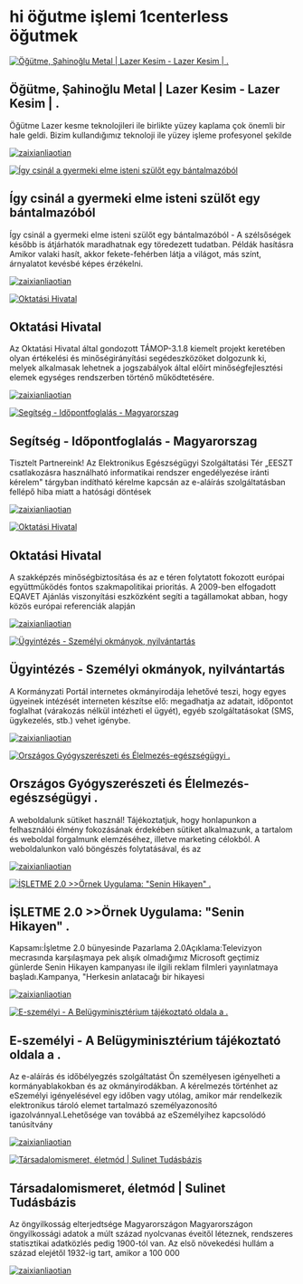 # hi öğutme işlemi 1centerless öğutmek
<a href="https://mnn.zoosnet.net/LR/Chatpre.aspx?id=MNN94995150&p=https://topgrinding.com/" target="_blank">![Öğütme, Şahinoğlu Metal | Lazer Kesim - Lazer Kesim | .](https://github.com/technlg/images/blob/main/10.jpg)</a>
## Öğütme, Şahinoğlu Metal | Lazer Kesim - Lazer Kesim | .
Öğütme Lazer kesme teknolojileri ile birlikte yüzey kaplama çok önemli bir hale geldi. Bizim kullandığımız teknoloji ile yüzey işleme profesyonel şekilde
<a href="https://mnn.zoosnet.net/LR/Chatpre.aspx?id=MNN94995150&p=https://topgrinding.com/" target="_blank"><img src="https://github.com/technlg/images/raw/main/chat11.jpg" alt="zaixianliaotian"/></a><a href="//whatsapp.shibangsoft.com/WhatsApp.php" ><img src="https://github.com/technlg/images/raw/main/chat11.png" alt=""></a>
<a href="https://mnn.zoosnet.net/LR/Chatpre.aspx?id=MNN94995150&p=https://topgrinding.com/" target="_blank">![Így csinál a gyermeki elme isteni szülőt egy bántalmazóból](https://github.com/technlg/images/blob/main/60.jpg)</a>
## Így csinál a gyermeki elme isteni szülőt egy bántalmazóból
Így csinál a gyermeki elme isteni szülőt egy bántalmazóból - A szélsőségek később is átjárhatók maradhatnak egy töredezett tudatban. Példák hasításra Amikor valaki hasít, akkor fekete-fehérben látja a világot, más színt, árnyalatot kevésbé képes érzékelni.
<a href="https://mnn.zoosnet.net/LR/Chatpre.aspx?id=MNN94995150&p=https://topgrinding.com/" target="_blank"><img src="https://github.com/technlg/images/raw/main/chat11.jpg" alt="zaixianliaotian"/></a><a href="//whatsapp.shibangsoft.com/WhatsApp.php" ><img src="https://github.com/technlg/images/raw/main/chat11.png" alt=""></a>
<a href="https://mnn.zoosnet.net/LR/Chatpre.aspx?id=MNN94995150&p=https://topgrinding.com/" target="_blank">![Oktatási Hivatal](https://github.com/technlg/images/blob/main/62.jpg)</a>
## Oktatási Hivatal
Az Oktatási Hivatal által gondozott TÁMOP-3.1.8 kiemelt projekt keretében olyan értékelési és minőségirányítási segédeszközöket dolgozunk ki, melyek alkalmasak lehetnek a jogszabályok által előírt minőségfejlesztési elemek egységes rendszerben történő működtetésére. 
<a href="https://mnn.zoosnet.net/LR/Chatpre.aspx?id=MNN94995150&p=https://topgrinding.com/" target="_blank"><img src="https://github.com/technlg/images/raw/main/chat11.jpg" alt="zaixianliaotian"/></a><a href="//whatsapp.shibangsoft.com/WhatsApp.php" ><img src="https://github.com/technlg/images/raw/main/chat11.png" alt=""></a>
<a href="https://mnn.zoosnet.net/LR/Chatpre.aspx?id=MNN94995150&p=https://topgrinding.com/" target="_blank">![Segítség - Időpontfoglalás - Magyarorszag](https://github.com/technlg/images/blob/main/54.jpg)</a>
## Segítség - Időpontfoglalás - Magyarorszag
Tisztelt Partnereink! Az Elektronikus Egészségügyi Szolgáltatási Tér „EESZT csatlakozásra használható informatikai rendszer engedélyezése iránti kérelem" tárgyban indítható kérelme kapcsán az e-aláírás szolgáltatásban fellépő hiba miatt a hatósági döntések 
<a href="https://mnn.zoosnet.net/LR/Chatpre.aspx?id=MNN94995150&p=https://topgrinding.com/" target="_blank"><img src="https://github.com/technlg/images/raw/main/chat11.jpg" alt="zaixianliaotian"/></a><a href="//whatsapp.shibangsoft.com/WhatsApp.php" ><img src="https://github.com/technlg/images/raw/main/chat11.png" alt=""></a>
<a href="https://mnn.zoosnet.net/LR/Chatpre.aspx?id=MNN94995150&p=https://topgrinding.com/" target="_blank">![Oktatási Hivatal](https://github.com/technlg/images/blob/main/57.jpg)</a>
## Oktatási Hivatal
A szakképzés minőségbiztosítása és az e téren folytatott fokozott európai együttműködés fontos szakmapolitikai prioritás. A 2009-ben elfogadott EQAVET Ajánlás viszonyítási eszközként segíti a tagállamokat abban, hogy közös európai referenciák alapján 
<a href="https://mnn.zoosnet.net/LR/Chatpre.aspx?id=MNN94995150&p=https://topgrinding.com/" target="_blank"><img src="https://github.com/technlg/images/raw/main/chat11.jpg" alt="zaixianliaotian"/></a><a href="//whatsapp.shibangsoft.com/WhatsApp.php" ><img src="https://github.com/technlg/images/raw/main/chat11.png" alt=""></a>
<a href="https://mnn.zoosnet.net/LR/Chatpre.aspx?id=MNN94995150&p=https://topgrinding.com/" target="_blank">![Ügyintézés - Személyi okmányok, nyilvántartás](https://github.com/technlg/images/blob/main/46.jpg)</a>
## Ügyintézés - Személyi okmányok, nyilvántartás
A Kormányzati Portál internetes okmányirodája lehetővé teszi, hogy egyes ügyeinek intézését interneten készítse elő: megadhatja az adatait, időpontot foglalhat (várakozás nélkül intézheti el ügyét), egyéb szolgáltatásokat (SMS, ügykezelés, stb.) vehet igénybe.
<a href="https://mnn.zoosnet.net/LR/Chatpre.aspx?id=MNN94995150&p=https://topgrinding.com/" target="_blank"><img src="https://github.com/technlg/images/raw/main/chat11.jpg" alt="zaixianliaotian"/></a><a href="//whatsapp.shibangsoft.com/WhatsApp.php" ><img src="https://github.com/technlg/images/raw/main/chat11.png" alt=""></a>
<a href="https://mnn.zoosnet.net/LR/Chatpre.aspx?id=MNN94995150&p=https://topgrinding.com/" target="_blank">![Országos Gyógyszerészeti és Élelmezés-egészségügyi .](https://github.com/technlg/images/blob/main/35.jpg)</a>
## Országos Gyógyszerészeti és Élelmezés-egészségügyi .
A weboldalunk sütiket használ! Tájékoztatjuk, hogy honlapunkon a felhasználói élmény fokozásának érdekében sütiket alkalmazunk, a tartalom és weboldal forgalmunk elemzéséhez, illetve marketing célokból. A weboldalunkon való böngészés folytatásával, és az 
<a href="https://mnn.zoosnet.net/LR/Chatpre.aspx?id=MNN94995150&p=https://topgrinding.com/" target="_blank"><img src="https://github.com/technlg/images/raw/main/chat11.jpg" alt="zaixianliaotian"/></a><a href="//whatsapp.shibangsoft.com/WhatsApp.php" ><img src="https://github.com/technlg/images/raw/main/chat11.png" alt=""></a>
<a href="https://mnn.zoosnet.net/LR/Chatpre.aspx?id=MNN94995150&p=https://topgrinding.com/" target="_blank">![İŞLETME 2.0 >>Örnek Uygulama: "Senin Hikayen" .](https://github.com/technlg/images/blob/main/30.jpg)</a>
## İŞLETME 2.0 >>Örnek Uygulama: "Senin Hikayen" .
Kapsamı:İşletme 2.0 bünyesinde Pazarlama 2.0Açıklama:Televizyon mecrasında karşılaşmaya pek alışık olmadığımız Microsoft geçtimiz günlerde Senin Hikayen kampanyası ile ilgili reklam filmleri yayınlatmaya başladı.Kampanya, "Herkesin anlatacağı bir hikayesi 
<a href="https://mnn.zoosnet.net/LR/Chatpre.aspx?id=MNN94995150&p=https://topgrinding.com/" target="_blank"><img src="https://github.com/technlg/images/raw/main/chat11.jpg" alt="zaixianliaotian"/></a><a href="//whatsapp.shibangsoft.com/WhatsApp.php" ><img src="https://github.com/technlg/images/raw/main/chat11.png" alt=""></a>
<a href="https://mnn.zoosnet.net/LR/Chatpre.aspx?id=MNN94995150&p=https://topgrinding.com/" target="_blank">![E-személyi - A Belügyminisztérium tájékoztató oldala a .](https://github.com/technlg/images/blob/main/26.jpg)</a>
## E-személyi - A Belügyminisztérium tájékoztató oldala a .
Az e-aláírás és időbélyegzés szolgáltatást Ön személyesen igényelheti a kormányablakokban és az okmányirodákban. A kérelmezés történhet az eSzemélyi igényelésével egy időben vagy utólag, amikor már rendelkezik elektronikus tároló elemet tartalmazó személyazonosító igazolvánnyal.Lehetősége van továbbá az eSzemélyihez kapcsolódó tanúsítvány 
<a href="https://mnn.zoosnet.net/LR/Chatpre.aspx?id=MNN94995150&p=https://topgrinding.com/" target="_blank"><img src="https://github.com/technlg/images/raw/main/chat11.jpg" alt="zaixianliaotian"/></a><a href="//whatsapp.shibangsoft.com/WhatsApp.php" ><img src="https://github.com/technlg/images/raw/main/chat11.png" alt=""></a>
<a href="https://mnn.zoosnet.net/LR/Chatpre.aspx?id=MNN94995150&p=https://topgrinding.com/" target="_blank">![Társadalomismeret, életmód | Sulinet Tudásbázis](https://github.com/technlg/images/blob/main/7.jpg)</a>
## Társadalomismeret, életmód | Sulinet Tudásbázis
Az öngyilkosság elterjedtsége Magyarországon Magyarországon öngyilkossági adatok a múlt század nyolcvanas éveitől léteznek, rendszeres statisztikai adatközlés pedig 1900-tól van. Az első növekedési hullám a század elejétől 1932-ig tart, amikor a 100 000 
<a href="https://mnn.zoosnet.net/LR/Chatpre.aspx?id=MNN94995150&p=https://topgrinding.com/" target="_blank"><img src="https://github.com/technlg/images/raw/main/chat11.jpg" alt="zaixianliaotian"/></a><a href="//whatsapp.shibangsoft.com/WhatsApp.php" ><img src="https://github.com/technlg/images/raw/main/chat11.png" alt=""></a>
